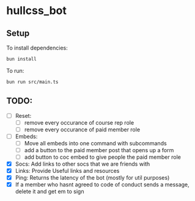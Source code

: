 # hullcss_bot

## Setup

To install dependencies:

```bash
bun install
```

To run:

```bash
bun run src/main.ts
```

## TODO:

- [ ] Reset: 
  - [ ] remove every occurance of course rep role
  - [ ] remove every occurance of paid member role
- [ ] Embeds: 
  - [ ] Move all embeds into one command with subcommands
  - [ ] add a button to the paid member post that opens up a form
  - [ ] add button to coc embed to give people the paid member role
- [x] Socs: Add links to other socs that we are friends with
- [x] Links: Provide Useful links and resources
- [x] Ping: Returns the latency of the bot (mostly for util purposes)
- [x] If a member who hasnt agreed to code of conduct sends a message, delete it and get em to sign
